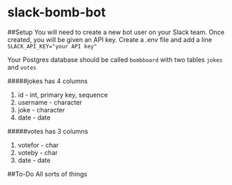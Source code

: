 # slack-bomb-bot

##Setup
You will need to create a new bot user on your Slack team. Once created, you will be given an API key. Create a .env file and add a line
`SLACK_API_KEY="your API key"`

Your Postgres database should be called `bombboard` with two tables `jokes` and `votes`

#####jokes has 4 columns

1. id - int, primary key, sequence
2. username - character
3. joke - character
4. date - date

#####votes has 3 columns

1. votefor - char
2. voteby - char
3. date - date



##To-Do
All sorts of things